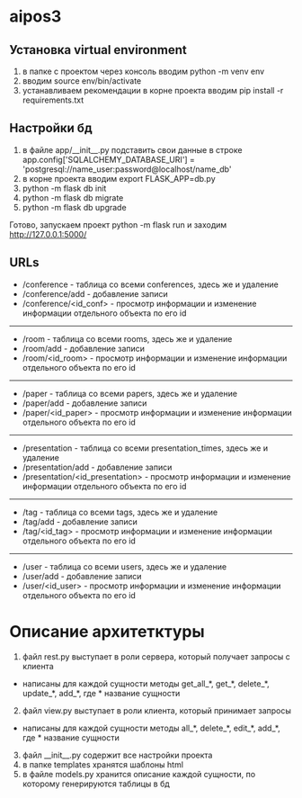 # aipos3
## Установка virtual environment
1) в папке с проектом через консоль вводим python -m venv env
2) вводим source env/bin/activate
3) устанавливаем рекомендации в корне проекта вводим pip install -r requirements.txt
## Настройки бд
1) в файле app/\_\_init\_\_.py подставить свои данные в строке app.config['SQLALCHEMY_DATABASE_URI'] = 'postgresql://name_user:password@localhost/name_db'
2) в корне проекта вводим export FLASK_APP=db.py
3) python -m flask db init
4) python -m flask db migrate
5) python -m flask db upgrade

Готово, запускаем проект python -m flask run и заходим http://127.0.0.1:5000/
## URLs
+ /conference - таблица со всеми conferences, здесь же и удаление 
+ /conference/add - добавление записи
+ /conference/<id_conf> - просмотр информации и изменение информации отдельного объекта по его id
***
+ /room - таблица со всеми rooms, здесь же и удаление
+ /room/add - добавление записи
+ /room/<id_room> - просмотр информации и изменение информации отдельного объекта по его id
***
+ /paper - таблица со всеми papers, здесь же и удаление
+ /paper/add - добавление записи
+ /paper/<id_paper> - просмотр информации и изменение информации отдельного объекта по его id
***
+ /presentation - таблица со всеми presentation_times, здесь же и удаление
+ /presentation/add - добавление записи
+ /presentation/<id_presentation> - просмотр информации и изменение информации отдельного объекта по его id
***
+ /tag - таблица со всеми tags, здесь же и удаление
+ /tag/add - добавление записи
+ /tag/<id_tag> - просмотр информации и изменение информации отдельного объекта по его id
***
+ /user - таблица со всеми users, здесь же и удаление
+ /user/add - добавление записи
+ /user/<id_user> - просмотр информации и изменение информации отдельного объекта по его id
# Описание архитетктуры
1) файл rest.py выступает в роли сервера, который получает запросы с клиента
+ написаны для каждой сущности методы get_all_\*, get_\*, delete_\*, update_\*, add_*, где * название сущности
2) файл view.py выступает в роли клиента, который принимает запросы
+ написаны для каждой сущности методы all_\*, delete_\*, edit_\*, add_*, где * название сущности
3) файл \_\_init\_\_.py содержит все настройки проекта
4) в папке templates хранятся шаблоны html
5) в файле models.py хранится описание каждой сущности, по которому генерируются таблицы в бд
